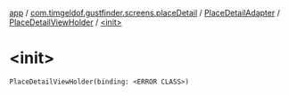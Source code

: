[app](../../../index.md) / [com.timgeldof.gustfinder.screens.placeDetail](../../index.md) / [PlaceDetailAdapter](../index.md) / [PlaceDetailViewHolder](index.md) / [&lt;init&gt;](./-init-.md)

# &lt;init&gt;

`PlaceDetailViewHolder(binding: <ERROR CLASS>)`